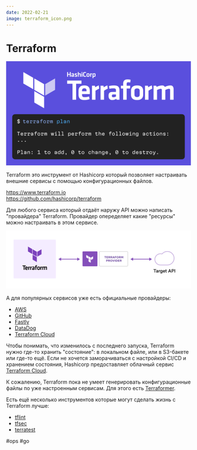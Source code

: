 ```yaml
---
date: 2022-02-21
image: terraform_icon.png
---
```


# Terraform

![Terraform](terraform.png)

Terraform это инструмент от Hashicorp который позволяет настраивать внешние
сервисы с помощью конфигурационных файлов.

https://www.terraform.io  
https://github.com/hashicorp/terraform

Для любого сервиса который отдаёт наружу API можно написать "провайдера" Terraform.
Провайдер опеределяет какие "ресурсы" можно настраивать в этом сервисе.

![Terraform Provider](terraform-provider.png)

А для популярных сервисов уже есть официальные провайдеры:

- [AWS](https://registry.terraform.io/providers/hashicorp/aws/latest/docs)
- [GitHub](https://registry.terraform.io/providers/integrations/github/latest/docs/)
- [Fastly](https://registry.terraform.io/providers/fastly/fastly/latest/docs)
- [DataDog](https://registry.terraform.io/providers/DataDog/datadog/latest/docs)
- [Terraform Cloud](https://registry.terraform.io/providers/hashicorp/tfe/latest/docs)

Чтобы понимать, что изменилось с последнего запуска, Terraform нужно где-то хранить
"состояние": в локальном файле, или в S3-бакете или где-то ещё.
Если не хочется заморачиваться с настройкой CI/CD и хранением состояния,
Hashicorp предоставляет облачный сервис [Terraform Cloud](https://cloud.hashicorp.com/products/terraform).

К сожалению, Terraform пока не умеет генерировать конфигурационные файлы по
уже настроенным сервисам.
Для этого есть [Terraformer](https://github.com/GoogleCloudPlatform/terraformer).

Есть ещё несколько инструментов которые могут сделать жизнь с Terraform лучше:

- [tflint](https://github.com/terraform-linters/tflint)
- [tfsec](https://github.com/aquasecurity/tfsec)
- [terratest](https://github.com/gruntwork-io/terratest)

#ops #go
